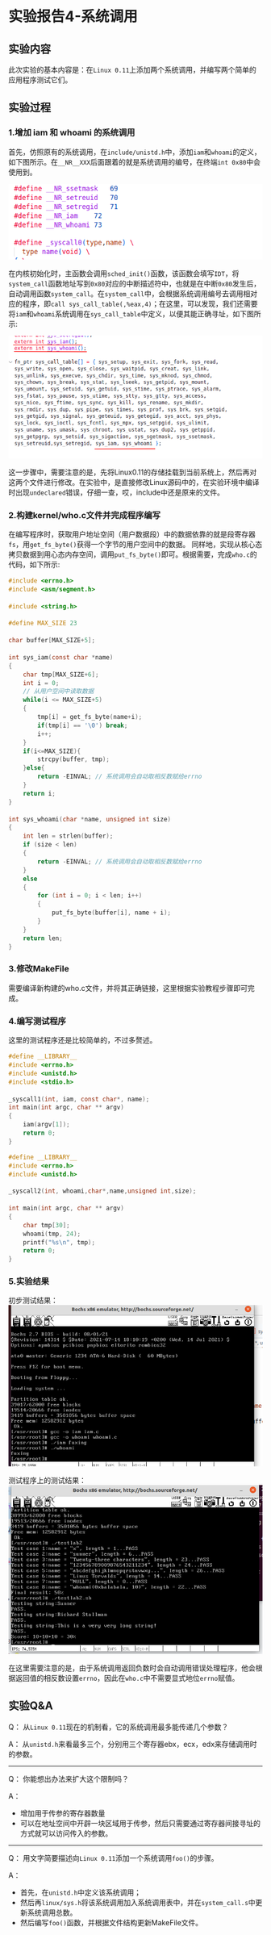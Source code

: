 # 实验报告4-系统调用

## 实验内容

此次实验的基本内容是：在`Linux 0.11`上添加两个系统调用，并编写两个简单的应用程序测试它们。

## 实验过程

### 1.增加 iam 和 whoami 的系统调用

首先，仿照原有的系统调用，在`include/unistd.h`中，添加`iam`和`whoami`的定义，如下图所示。在`__NR__XXX`后面跟着的就是系统调用的编号，在终端`int 0x80`中会使用到。

![img](./images/1.png)

在内核初始化时，主函数会调用`sched_init()`函数，该函数会填写`IDT`，将`system_call`函数地址写到`0x80`对应的中断描述符中，也就是在中断`0x80`发生后，自动调用函数`system_call`。在`system_call`中，会根据系统调用编号去调用相对应的程序，即`call sys_call_table(,%eax,4)`；在这里，可以发现，我们还需要将`iam`和`whoami`系统调用在`sys_call_table`中定义，以便其能正确寻址，如下图所示:

![img](./images/2.png)

这一步骤中，需要注意的是，先将Linux0.11的存储挂载到当前系统上，然后再对这两个文件进行修改。在实验中，是直接修改Linux源码中的，在实验环境中编译时出现`undeclared`错误，仔细一查，哎，include中还是原来的文件。

### 2.构建kernel/who.c文件并完成程序编写

在编写程序时，获取用户地址空间（用户数据段）中的数据依靠的就是段寄存器`fs`，用`get_fs_byte()`获得一个字节的用户空间中的数据。 同样地，实现从核心态拷贝数据到用心态内存空间，调用`put_fs_byte()`即可。根据需要，完成`who.c`的代码，如下所示:

```C
#include <errno.h>
#include <asm/segment.h>

#include <string.h>

#define MAX_SIZE 23

char buffer[MAX_SIZE+5];

int sys_iam(const char *name)
{
    char tmp[MAX_SIZE+6];
    int i = 0;
    // 从用户空间中读取数据
    while(i <= MAX_SIZE+5)
    {
        tmp[i] = get_fs_byte(name+i);
        if(tmp[i] == '\0') break;
        i++;
    }
    if(i<=MAX_SIZE){
        strcpy(buffer, tmp);
    }else{
        return -EINVAL; // 系统调用会自动取相反数赋给errno
    }
    return i;
}

int sys_whoami(char *name, unsigned int size)
{
    int len = strlen(buffer);
    if (size < len)
    {
        return -EINVAL; // 系统调用会自动取相反数赋给errno
    }
    else
    {
        for (int i = 0; i < len; i++)
        {
            put_fs_byte(buffer[i], name + i);
        }
    }
    return len;
}

```

### 3.修改MakeFile

需要编译新构建的who.c文件，并将其正确链接，这里根据实验教程步骤即可完成。

### 4.编写测试程序

这里的测试程序还是比较简单的，不过多赘述。

```C
#define __LIBRARY__
#include <errno.h>
#include <unistd.h>
#include <stdio.h>

_syscall1(int, iam, const char*, name);
int main(int argc, char ** argv)
{
    iam(argv[1]);
    return 0;
}
```

```C
#define __LIBRARY__
#include <errno.h>
#include <unistd.h>

_syscall2(int, whoami,char*,name,unsigned int,size);

int main(int argc, char ** argv)
{
	char tmp[30];
	whoami(tmp, 24);
	printf("%s\n", tmp);
	return 0;
}
```


### 5.实验结果

初步测试结果：
![img3](./images/3.png)

测试程序上的测试结果：
![img4](./images/4.png)

在这里需要注意的是，由于系统调用返回负数时会自动调用错误处理程序，他会根据返回值的相反数设置`errno`，因此在`who.c`中不需要显式地位`errno`赋值。  

## 实验Q&A

Q：
从`Linux 0.11`现在的机制看，它的系统调用最多能传递几个参数？

A：
从`unistd.h`来看最多三个，分别用三个寄存器ebx，ecx，edx来存储调用时的参数。

---
Q：
你能想出办法来扩大这个限制吗？

A：
- 增加用于传参的寄存器数量
- 可以在地址空间中开辟一块区域用于传参，然后只需要通过寄存器间接寻址的方式就可以访问传入的参数。

---
Q：
用文字简要描述向`Linux 0.11`添加一个系统调用`foo()`的步骤。

A：
- 首先，在`unistd.h`中定义该系统调用；
- 然后再`linux/sys.h`将该系统调用加入系统调用表中，并在`system_call.s`中更新系统调用总数。
- 然后编写`foo()`函数，并根据文件结构更新MakeFile文件。
